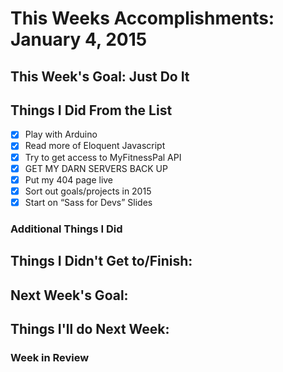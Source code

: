 # This Weeks Accomplishments: January 4, 2015

## This Week's Goal: Just Do It

## Things I Did From the List
- [x] Play with Arduino
- [x] Read more of Eloquent Javascript
- [x] Try to get access to MyFitnessPal API
- [x] GET MY DARN SERVERS BACK UP
- [x] Put my 404 page live
- [x] Sort out goals/projects in 2015
- [x] Start on “Sass for Devs” Slides

### Additional Things I Did


## Things I Didn't Get to/Finish:

## Next Week's Goal:

## Things I'll do Next Week:

### Week in Review
